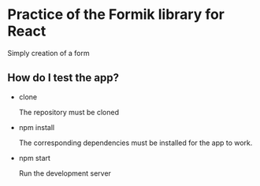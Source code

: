 # Practice of the Formik library for React

Simply creation of a form

## How do I test the app?

- clone

    The repository must be cloned

- npm install

    The corresponding dependencies must be installed for the app to work.
- npm start

    Run the development server
